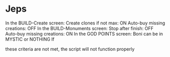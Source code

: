 # Jeps

In the BUILD-Create screen: 	Create clones if not max: ON 				Auto-buy missing creations: OFF In the BUILD-Monuments screen:	Stop after finish: OFF 				Auto-buy missing creations: ON In the GOD POINTS screen:	Boni can be in MYSTIC or NOTHING  If 

these criteria are not met, the script will not function properly
